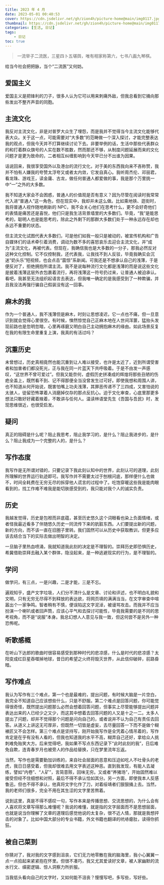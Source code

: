 ```yaml
---
title: 2023 年 4 月
date: 2023-05-01 00:40:53
cover: https://cdn.jsdelivr.net/gh/zion4h/picture-home@main/img0117.jpg
thumbnail: https://cdn.jsdelivr.net/gh/zion4h/picture-home@main/img0117.jpg
categories: [生活, 日记]
tags:
    - 日记
toc: true
---
```

> 一流举子二流医，三星四卜五堪舆，唯有相家称第六，七书八画九琴棋。

给当今社会把把脉，当个“二流医”又何妨。
<!--more-->
## 爱国主义

爱国主义是把锋利的刀子，很多人认为它可以用来刺痛外敌，但我总看到它捅向那些发出不整齐声音的同胞。

## 主流文化

我反对主流文化，非是对普罗大众生了埋怨，而是我并不觉得当今主流文化能够代表大众。关于这一点，可能需要对“大多数”的范畴做一个深入探讨，才能完整表达我的观点，但我今天并不打算继续讨论下去。非要举例的话，生活中那些代表群众的和打着群众旗号的人实在数不胜数，然而那还不够，从制度问题延展而来的文化问题才是更为致命的，二者相互纠缠影响到今天早已分不出谁为因果。

话说回来，我很享受国外以及港台的流行文化，对于美的东西我向来不吝称赞，我并不怕有人嫌我的夸赞太浮夸又或者太内敛，它发自真心。我听周杰伦、邓丽君，看龙珠、游戏王，读金庸、古龙，做任何普通人都爱做的事，我是那个万里挑一中“一”之外的大多数。

我不知道大家会不会困惑，普通人的价值观是否有意义？因为尽管在阅读时我常常代入进“普通人”这一角色，但在现实中，我却并未这么做。比如乘地铁、逛街时，我将普通人视作随地刷新的 NPC，我不会关心他们在思考什么，更不会好奇他们的表情是痛苦还是喜悦，他们只是我生活背景墙里的大多数们。毕竟，“我”是能思考的，聪明人也是能思考的，除此之外剩下的那群大多数们处于一种永远存在却也永远不重要的状态。

但主流文化试图代表大多数们，可是他们如我一般只是被动的，被宣传机构和广告自媒体们的话术牵引着消费，调动为数不多的喜怒哀乐去迎合主流文化，并“成为”主流文化，再被代表。但现在，我确信我也是大多数的一分子，那我必然反对这种文化控制。它不仅控制我，还代表我，让我找不到人反驳，毕竟我确实会沉迷“奶头乐”短视频，也会点击“震惊”系新闻。可我还是不想承认自己的浅薄，于是便反对了，拒绝拥抱所谓主流。我不是说每种流行文化都是浅薄的而是说这些文化是披着浅薄这层外衣包裹着流行，再将浅薄这一符号扔过来，让普通人被迫承认。看吧，我甚至无法组织起语言去表达，但我唯一确定的是我感受到了一种欺骗，并且我没法再强行骗自己假装没有这一回事。

## 麻木的我

作为一个普通人，我不浅薄但是麻木，时刻让思想凌迟，它一点也不痛，但一旦意识到就会觉得心里很空。有时候，悚然惊觉自己正麻木地在人世间浑噩，猛抬头发现前路也是忽明忽暗，心里再琢磨又明白自己主动拥抱麻木的缘由。如此场景反复在我的有限生命里重复上演，我真的有活过吗？

## 沉重历史

未曾想过，历史真相竟然也能沉重到让人难以接受，也许是太近了，近到所谓受害者和加害者们都没死光，正与我在同一片蓝天下共呼吸着。于是不由发一声感叹，“这世界不曾可爱过”。但我又能奈何，虚假历史拼凑成的辉煌将那些丑陋的伤疤全盖上，既然看不到、记不得那便全当没曾发生过可好。即使我想和周围人讲，也不知道从何开始说，既害怕嘴上功夫浅薄，其罪恶传递不了三四成，又害怕说的太骇人，徒留恐怖罩着人消磨掉仅存的那点反抗心。迫于文化审查，心底里那更多想法只敢好好藏着掖着，不敢讲与任何人。温读林语堂先生《吾国与吾民》时，发现思维很近，也很受启发。

## 疑问

真正的阻碍是什么呢？阻止我思考，阻止我学习的，是什么？阻止我进步的，是什么？阻止我成为一个完整的人的，是什么？

## 写作态度

我写作是无所谓对错的，只要记录下我此刻认知中的世界，此刻认可的道理，此刻所理解的世界运行轨迹即可。我写作并不需要太过于刨根问底，那样便什么也做不，时间全耗费在无穷无尽的拆穿他人谎言的过程中了。吃饱穿暖这些我是能肉眼看到的，找工作难不难我是能切肤感受到的，我只能对我个人的诚实负责。

## 历史

我越发觉得，历史是包袱而非底蕴，甚至历史悠久这个词眼看也染上负面情绪，或者怪我最近看多了伴随悠久历史一同流传下来的肮脏东西。人们要提出新的问题，新的方向，而不该一直在旧圈子里转。我们固然可以从历史中获取教训，但更多应该去结合当下的实际去做出明智的决定。

一旦脑子里热血喷涌，我就知道我此刻的决定是不理智的。崇拜历史即恐惧历史，希冀借助崇拜去融入某个群体，隐没起来，是一种逃避现实的行为，是不理智的。

## 学问

做学问，有三点，一是兴趣，二是才能，三是不忘。

遍观知乎，盛产文字垃圾，人们分不清什么是文章、讨论和评述，也不明白礼貌和文明，只有无穷无尽得不到释放的表达欲，将网页填的满满当当，在文字审查中喧嚣出个一家争鸣。智者稍有不慎，便误陷这文字泥淖，被谩骂攻击。而我并不应当扮演一个喇叭或者回声筒，应该心平气和去探讨可能性，毕竟我需要的是不同的思考视角，而不是“说服”本身。我总幻想人人意见与我一致，但这何尝不是另外一种恐怖呢。

## 听歌感概

在听山下达郎的歌曲时很容易感受到那种时代的悲凉感，什么是时代的悲凉感？太阳变成红巨星吞噬掉地球，昔日的希望之火终将毁灭世界，从此信仰破碎，前路昏暗。

## 写作难点

我认为写作有三个难点，第一个也是最难的，提出问题，有时候大脑是一片空白，我完全不知道自己应该想些什么，只是不舒服。第二个难点是回答问题，你可能觉得很奇怪，既然提出问题那么必然会想着回答问题，但事实上尽管能够提出问题并表达出来的人已经少之又少，而这其中想着去回答问题的人又是十之一二。太多人提出了问题，却并不觉得那个问题是问向自己的，或者说并不认为自己有责任去回答。从道义上讲这无可厚非，但既然一切皆是虚妄，去尽量回答一下而不是做个糊裱匠又不会怎样。第三个难点是坚持写，刚开始我写作是全凭着心情吊着的，写作肯定是在乎有没有人看的，但我也知道我的水平不高，糊弄自己还好，拿给众人挑刺难免贻笑大方。后来觉得吧，我如果不写点东西记录下“此时此刻的我”，日后难免自欺，连青春岁月也被旁人的作品给替换，只在梦里流年忘返。

当然，写作也是需要勤加训练的，来自社会层面的恶意和压迫如吃人不吐骨头的老虎，我日日感受着，但我却很难去用文字表述这种恶。直到我发现，有能人去凝练，譬如“内卷”、“人矿”，言简意赅，回味无穷。又或者“养猪场”，开始固然难以接受但经不住细想和对照，最后不得不承认恰如其分。另一方面，即使我本人反感鲁迅，但也不得不承认，他真将文字化作了刀，对着绥靖者们狠狠捅上去。当然，我的老师们很多，完全不用在其生涩的文字里苦熬着。

说到这里，真是不得不感叹一句，写作本来是传播思想、交流思想的，为什么会有人喜欢将文章写得那么难懂呢？我说的难懂，就是指的文字层面而不是思想层面，也就是说当你理解了文章的道理后感觉他说的太复杂，很不近人情，那就是我想抨击的对象了。比如中国大部分的专业书籍，外文书籍也翻译的吭哧瘪肚，读得你抓狂。

## 被自己菜到

你猜对了，我对我的文字感到沮丧，它们无力地零散在我的脑海里，我小心翼翼一点一点拾起来紧紧抱在怀里。但很不凑巧，我又尤其爱读好文章，被人家幽默的流水行文、缜密逻辑、惊人洞察力所折服。

当我低头看向自己的文字时，又如何能不沮丧？慢慢写吧，多写些，写好些。
